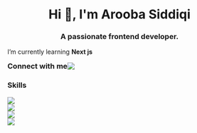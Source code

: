 <h1 align="center">Hi 👋, I'm Arooba Siddiqi</h1>
<h3 align="center">A passionate frontend developer.</h3>

 I’m currently learning **Next js**

<div style="display: flex; align-items: center;">
  <h3 style="margin: 0;">Connect with me </h3>
 <a href="https://skillicons.dev">
    <img src="https://skillicons.dev/icons?i=linkedin" />
  </a>
</div>

<h3 align="left">Skills</h3>

  <a href="https://skillicons.dev">
    <img src="https://skillicons.dev/icons?i=cpp,css,html,js,py,ts" /><br />
<img src="https://skillicons.dev/icons?i=bootstrap,dotnet,nextjs,react,sklearn,selenium,tailwind,mysql,opencv" /><br />
<img src="https://skillicons.dev/icons?i=aws,git,firebase,postman,figma" /><br />
  </a>


<picture>
  <source
    srcset="https://github-readme-stats-iota-five-99.vercel.app/api?username=aroobasiddiqi&show_icons=true&locale=en&count_private=true&theme=radical&include_all_commits=true"
    media="(prefers-color-scheme: dark)"
  />
  <source
    srcset="https://github-readme-stats-iota-five-99.vercel.app/api?username=aroobasiddiqi&show_icons=true&locale=en&count_private=true&theme=buefy&include_all_commits=true"
    media="(prefers-color-scheme: light), (prefers-color-scheme: no-preference)"
  />
  <img src="https://github-readme-stats-iota-five-99.vercel.app/api?username=aroobasiddiqi&show_icons=true&locale=en&count_private=true&include_all_commits=true" />
</picture>
